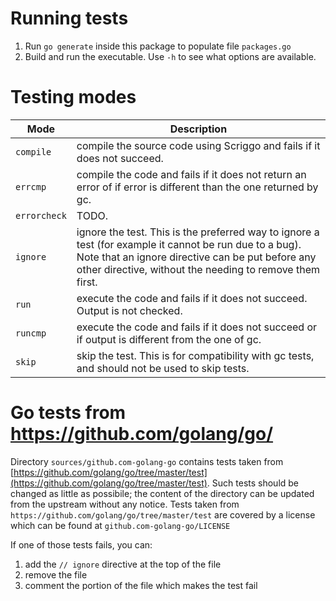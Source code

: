 # Running tests

1. Run `go generate` inside this package to populate file `packages.go`
2. Build and run the executable. Use `-h` to see what options are available.

# Testing modes

Mode | Description
---|---
`compile` | compile the source code using Scriggo and fails if it does not succeed.
`errcmp` | compile the code and fails if it does not return an error of if error is different than the one returned by gc.
`errorcheck` | TODO.
`ignore` | ignore the test. This is the preferred way to ignore a test (for example it cannot be run due to a bug). Note that an ignore directive can be put before any other directive, without the needing to remove them first.
`run` | execute the code and fails if it does not succeed. Output is not checked.
`runcmp` | execute the code and fails if it does not succeed or if output is different from the one of gc.
`skip` | skip the test. This is for compatibility with gc tests, and should not be used to skip tests.

# Go tests from https://github.com/golang/go/

Directory `sources/github.com-golang-go` contains tests taken from
[https://github.com/golang/go/tree/master/test](https://github.com/golang/go/tree/master/test).
Such tests should be changed as little as possibile; the content of the
directory can be updated from the upstream without any notice.
Tests taken from `https://github.com/golang/go/tree/master/test` are covered by a license which can be found at `github.com-golang-go/LICENSE`

If one of those tests fails, you can:

1. add the `// ignore` directive at the top of the file
2. remove the file
3. comment the portion of the file which makes the test fail